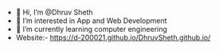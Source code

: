 - 👋 Hi, I’m @Dhruv Sheth
- 👀 I’m interested in App and Web Development
- 🌱 I’m currently learning computer engineering 
- Website:- https://d-200021.github.io/DhruvSheth.github.io/
